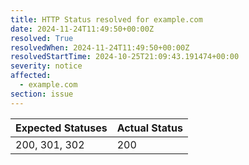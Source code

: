 ```yaml
---
title: HTTP Status resolved for example.com
date: 2024-11-24T11:49:50+00:00Z
resolved: True
resolvedWhen: 2024-11-24T11:49:50+00:00Z
resolvedStartTime: 2024-10-25T21:09:43.191474+00:00
severity: notice
affected:
  - example.com
section: issue
---
```


| Expected Statuses | Actual Status  |
|-------------------|----------------|
| 200, 301, 302 | 200 |

